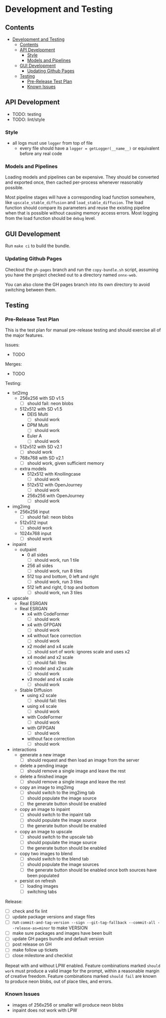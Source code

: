 # Development and Testing

## Contents

- [Development and Testing](#development-and-testing)
  - [Contents](#contents)
  - [API Development](#api-development)
    - [Style](#style)
    - [Models and Pipelines](#models-and-pipelines)
  - [GUI Development](#gui-development)
    - [Updating Github Pages](#updating-github-pages)
  - [Testing](#testing)
    - [Pre-Release Test Plan](#pre-release-test-plan)
    - [Known Issues](#known-issues)

## API Development

- TODO: testing
- TODO: lint/style

### Style

- all logs must use `logger` from top of file
  - every file should have a `logger = getLogger(__name__)` or equivalent before any real code

### Models and Pipelines

Loading models and pipelines can be expensive. They should be converted and exported once, then cached per-process
whenever reasonably possible.

Most pipeline stages will have a corresponding load function somewhere, like `upscale_stable_diffusion` and `load_stable_diffusion`. The load function should compare its parameters and reuse the existing pipeline when
that is possible without causing memory access errors. Most logging from the load function should be `debug` level.

## GUI Development

Run `make ci` to build the bundle.

### Updating Github Pages

Checkout the `gh-pages` branch and run the `copy-bundle.sh` script, assuming you have the project
checked out to a directory named `onnx-web`.

You can also clone the GH pages branch into its own directory to avoid switching between them.

## Testing

### Pre-Release Test Plan

This is the test plan for manual pre-release testing and should exercise all of the major features.

Issues:

- TODO

Merges:

- TODO

Testing:

- txt2img
  - 256x256 with SD v1.5
    - [ ] should fail: neon blobs
  - 512x512 with SD v1.5
    - DEIS Multi
      - [ ] should work
    - DPM Multi
      - [ ] should work
    - Euler A
      - [ ] should work
  - 512x512 with SD v2.1
    - [ ] should work
  - 768x768 with SD v2.1
    - [ ] should work, given sufficient memory
  - extra models
    - 512x512 with Knollingcase
      - [ ] should work
    - 512x512 with OpenJourney
      - [ ] should work
    - 256x256 with OpenJourney
      - [ ] should work
- img2img
  - 256x256 input
    - [ ] should fail: neon blobs
  - 512x512 input
    - [ ] should work
  - 1024x768 input
    - [ ] should work
- inpaint
  - outpaint
    - 0 all sides
      - [ ] should work, run 1 tile
    - 256 all sides
      - [ ] should work, run 8 tiles
    - 512 top and bottom, 0 left and right
      - [ ] should work, run 3 tiles
    - 512 left and right, 0 top and bottom
      - [ ] should work, run 3 tiles
- upscale
  - Real ESRGAN
  - Real ESRGAN
    - x4 with CodeFormer
      - [ ] should work
    - x4 with GFPGAN
      - [ ] should work
    - x4 without face correction
      - [ ] should work
    - x2 model and x4 scale
      - [ ] should sort of work: ignores scale and uses x2
    - x4 model and x2 scale
      - [ ] should fail: tiles
    - v3 model and x2 scale
      - [ ] should work
    - v3 model and x4 scale
      - [ ] should work
  - Stable Diffusion
    - using x2 scale
      - [ ] should fail: tiles
    - using x4 scale
      - [ ] should work
    - with CodeFormer
      - [ ] should work
    - with GFPGAN
      - [ ] should work
    - without face correction
      - [ ] should work
- interactions
  - generate a new image
    - [ ] should request and then load an image from the server
  - delete a pending image
    - [ ] should remove a single image and leave the rest
  - delete a finished image
    - [ ] should remove a single image and leave the rest
  - copy an image to img2img
    - [ ] should switch to the img2img tab
    - [ ] should populate the image source
    - [ ] the generate button should be enabled
  - copy an image to inpaint
    - [ ] should switch to the inpaint tab
    - [ ] should populate the image source
    - [ ] the generate button should be enabled
  - copy an image to upscale
    - [ ] should switch to the upscale tab
    - [ ] should populate the image source
    - [ ] the generate button should be enabled
  - copy two images to blend
    - [ ] should switch to the blend tab
    - [ ] should populate the image sources
    - [ ] the generate button should be enabled once both sources have been populated
  - persist on refresh
    - [ ] loading images
    - [ ] switching tabs

Release:

- [ ] check and fix lint
- [ ] update package versions and stage files
- [ ] run `commit-and-tag-version --sign --git-tag-fallback --commit-all --release-as=minor` to make VERSION
- [ ] make sure packages and images have been built
- [ ] update GH pages bundle and default version
- [ ] post release on GH
- [ ] make follow up tickets
- [ ] close milestone and checklist

Repeat with and without LPW enabled. Feature combinations marked `should work` must produce a valid image for the
prompt, within a reasonable margin of creative freedom. Feature combinations marked `should fail` are known to produce
neon blobs, out of place tiles, and errors.

### Known Issues

- images of 256x256 or smaller will produce neon blobs
- inpaint does not work with LPW
